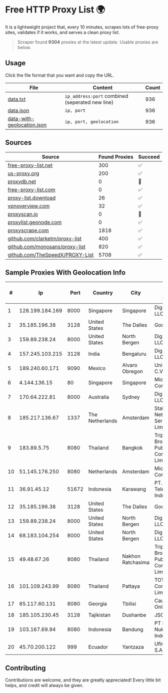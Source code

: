 
# Free HTTP Proxy List 🌍

It is a lightweight project that, every 10 minutes, scrapes lots of free-proxy sites, validates if it works, and serves a clean proxy list.


> Scraper found **9304** proxies at the latest update. Usable proxies are below.

## Usage

Click the file format that you want and copy the URL.


|File|Content|Count|
|----|-------|-----|
|[data.txt](https://raw.githubusercontent.com/themiralay/Proxy-List-World/master/data.txt)|`ip_address:port` combined (seperated new line)|936|
|[data.json](https://raw.githubusercontent.com/themiralay/Proxy-List-World/master/data.json)|`ip, port`|936|
|[data-with-geolocation.json](https://raw.githubusercontent.com/themiralay/Proxy-List-World/master/data-with-geolocation.json)|`ip, port, geolocation`|936|

## Sources

|Source|Found Proxies|Succeed|
|------|-------------|-------|
|[free-proxy-list.net](https://free-proxy-list.net)|300|✅|
|[us-proxy.org](https://www.us-proxy.org)|200|✅|
|[proxydb.net](http://proxydb.net)|0|🚫|
|[free-proxy-list.com](https://free-proxy-list.com/?page=&port=&type%5B%5D=http&type%5B%5D=https&up_time=0&search=Search)|0|✅|
|[proxy-list.download](https://www.proxy-list.download/HTTP)|26|✅|
|[vpnoverview.com](https://vpnoverview.com/privacy/anonymous-browsing/free-proxy-servers)|32|✅|
|[proxyscan.io](https://www.proxyscan.io)|0|🚫|
|[proxylist.geonode.com](https://proxylist.geonode.com/api/proxy-list?limit=300&page=1&sort_by=lastChecked&sort_type=desc&protocols=http,https)|0|✅|
|[proxyscrape.com](https://api.proxyscrape.com/v2/?request=displayproxies&protocol=http&timeout=10000&country=all&ssl=all&anonymity=all)|1818|✅|
|[github.com/clarketm/proxy-list](https://raw.githubusercontent.com/clarketm/proxy-list/master/proxy-list-raw.txt)|400|✅|
|[github.com/monosans/proxy-list](https://raw.githubusercontent.com/monosans/proxy-list/main/proxies/http.txt)|820|✅|
|[github.com/TheSpeedX/PROXY-List](https://raw.githubusercontent.com/TheSpeedX/PROXY-List/master/http.txt)|5708|✅|


## Sample Proxies With Geolocation Info

|#|Ip|Port|Country|City|Internet Service Provider|
|-|--|----|-------|----|-------------------------|
|1|128.199.184.169|8000|Singapore|Singapore|DigitalOcean, LLC|
|2|35.185.196.38|3128|United States|The Dalles|Google LLC|
|3|159.89.238.24|8000|United States|North Bergen|DigitalOcean, LLC|
|4|157.245.103.215|3128|India|Bengaluru|DigitalOcean, LLC|
|5|189.240.60.171|9090|Mexico|Alvaro Obregon|Uninet S.A. de C.V.|
|6|4.144.136.15|80|Singapore|Singapore|Microsoft Corporation|
|7|170.64.222.81|8000|Australia|Sydney|DigitalOcean, LLC|
|8|185.217.136.67|1337|The Netherlands|Amsterdam|Stallion Network Services Limited|
|9|183.89.5.75|8080|Thailand|Bangkok|Triple T Broadband Public Company Limited|
|10|51.145.176.250|8080|Netherlands|Amsterdam|Microsoft Corporation|
|11|36.91.45.12|51672|Indonesia|Karawang|PT. Telekomunikasi Indonesia|
|12|35.185.196.38|3128|United States|The Dalles|Google LLC|
|13|159.89.238.24|8000|United States|North Bergen|DigitalOcean, LLC|
|14|68.183.104.254|8000|United States|North Bergen|DigitalOcean, LLC|
|15|49.48.67.26|8080|Thailand|Nakhon Ratchasima|Triple T Broadband Public Company Limited|
|16|101.109.243.99|8080|Thailand|Pattaya|TOT Public Company Limited|
|17|85.117.60.131|8080|Georgia|Tbilisi|Caucasus Online Ltd.|
|18|185.105.230.45|3128|Tajikistan|Dushanbe|JSC TT Mobile|
|19|103.167.69.94|8080|Indonesia|Bandung|PT Kataji Nukami Indonesia|
|20|45.70.200.122|999|Ecuador|Yantzaza|Ufinet Panama S.A.|



## Contributing

Contributions are welcome, and they are greatly appreciated! Every
little bit helps, and credit will always be given.

